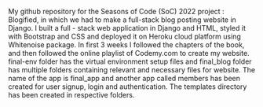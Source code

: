 My github repository for the Seasons of Code (SoC) 2022 project : Blogified, in which we had to make a full-stack blog posting website in Django.
I built a full - stack web application in Django and HTML, styled it with Bootstrap and CSS and deployed it on Heroku cloud platform using Whitenoise package.
In first 3 weeks I followed the chapters of the book, and then followed the online playlist of Codemy.com to create my website.
final-env folder has the virtual environment setup files and final_blog folder has multiple folders containing relevant and necessary files for website.
The name of the app is final_app and another app called members has been created for user signup, login and authentication. 
The templates directory has been created in respective folders.
